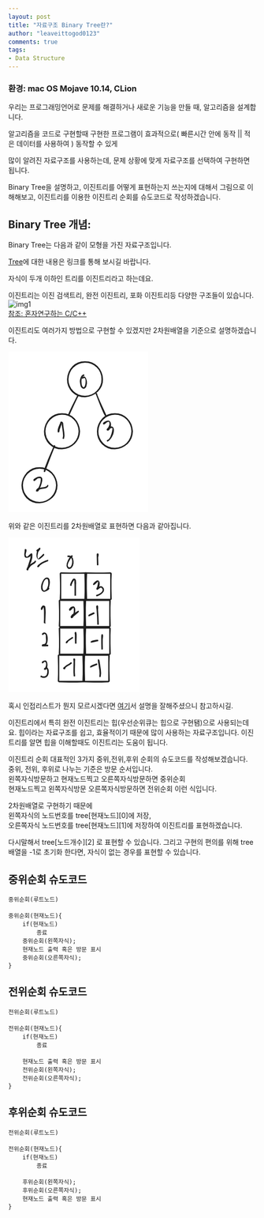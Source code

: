 ```yaml
---
layout: post
title: "자료구조 Binary Tree란?"
author: "leaveittogod0123"
comments: true
tags:
- Data Structure
---
```


### 환경: mac OS Mojave 10.14, CLion

우리는 프로그래밍언어로 문제를 해결하거나 새로운 기능을 만들 때, 알고리즘을 설계합니다.

알고리즘을 코드로 구현할때 구현한 프로그램이 효과적으로( 빠른시간 안에 동작 || 적은 데이터를 사용하여 ) 동작할 수 있게

많이 알려진 자료구조를 사용하는데, 문제 상황에 맞게 자료구조를 선택하여 구현하면 됩니다.

Binary Tree을 설명하고, 이진트리를 어떻게 표현하는지 쓰는지에 대해서 그림으로 이해해보고, 이진트리를 이용한 이진트리 순회를 슈도코드로 작성하겠습니다.

## Binary Tree 개념:
Binary Tree는 다음과 같이 모형을 가진 자료구조입니다.

[Tree]()에 대한 내용은 링크를 통해 보시길 바랍니다.

자식이 두개 이하인 트리를 이진트리라고 하는데요.

이진트리는 이진 검색트리, 완전 이진트리, 포화 이진트리등 다양한 구조들이 있습니다.
![img1](http://soen.kr/lecture/ccpp/cpp2/19-5-2.files/image004.gif)  
[참조: 혼자연구하는 C/C++](http://soen.kr/lecture/ccpp/cpp2/19-5-2.htm)

이진트리도 여러가지 방법으로 구현할 수 있겠지만
2차원배열을 기준으로 설명하겠습니다.

![img2](../img/20190724binaryTree.png)
  
위와 같은 이진트리를 2차원배열로 표현하면 다음과 같아집니다.

![img3](../img/20190724binaryTree4.png) 


혹시 인접리스트가 뭔지 모르시겠다면 [여기](https://sarah950716.tistory.com/12)서 설명을 잘해주셨으니 참고하시길.

이진트리에서 특히 완전 이진트리는 힙(우선순위큐는 힙으로 구현됌)으로 사용되는데요.
힙이라는 자료구조를 쉽고, 효율적이기 때문에 많이 사용하는 자료구조입니다. 이진트리를 알면 힙을 이해할때도 이진트리는 도움이 됩니다.

이진트리 순회 대표적인 3가지 중위,전위,후위 순회의 슈도코드를 작성해보겠습니다.  
중위, 전위, 후위로 나누는 기준은 방문 순서입니다.  
왼쪽자식방문하고 현재노드찍고 오른쪽자식방문하면 중위순회  
현재노드찍고 왼쪽자식방문 오른쪽자식방문하면 전위순회 이런 식입니다.

2차원배열로 구현하기 때문에  
왼쪽자식의 노드번호를 tree[현재노드][0]에 저장,  
오른쪽자식 노드번호를 tree[현재노드][1]에 저장하여 이진트리를 표현하겠습니다.  
 
다시말해서 tree[노드개수][2] 로 표현할 수 있습니다.
그리고 구현의 편의를 위해 tree배열을 -1로 초기화 한다면, 자식이 없는 경우를 표현할 수 있습니다.

## 중위순회 슈도코드
```
중위순회(루트노드)

중위순회(현재노드){
    if(현재노드)
        종료
    중위순회(왼쪽자식);
    현재노드 출력 혹은 방문 표시
    중위순회(오른쪽자식);
}
```

## 전위순회 슈도코드
```
전위순회(루트노드)

전위순회(현재노드){
    if(현재노드)
        종료
    
    현재노드 출력 혹은 방문 표시
    전위순회(왼쪽자식);
    전위순회(오른쪽자식);
}
```

## 후위순회 슈도코드
```
전위순회(루트노드)

전위순회(현재노드){
    if(현재노드)
        종료
    
    후위순회(왼쪽자식);
    후위순회(오른쪽자식);
    현재노드 출력 혹은 방문 표시
}
```